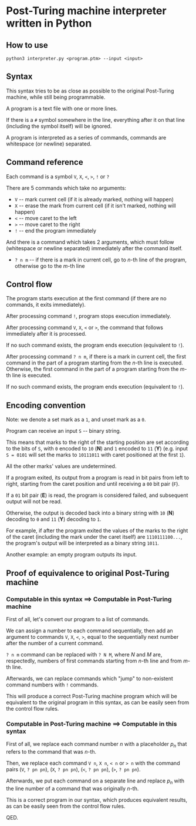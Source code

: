 # Post-Turing machine interpreter written in Python

## How to use

`python3 interpreter.py <program.ptm> --input <input>`

## Syntax

This syntax tries to be as close as possible to the original Post-Turing machine, while still being programmable.

A program is a text file with one or more lines.

If there is a `#` symbol somewhere in the line, everything after it on that line
(including the symbol itself) will be ignored.

A program is interpreted as a series of commands, commands are whitespace (or newline) separated.

## Command reference

Each command is a symbol `V`, `X`, `<`, `>`, `!` or `?`

There are 5 commands which take no arguments:

* `V` -- mark current cell (if it is already marked, nothing will happen)
* `X` -- erase the mark from current cell (if it isn't marked, nothing will happen)
* `<` -- move caret to the left
* `>` -- move caret to the right
* `!` -- end the program immediately

And there is a command which takes 2 arguments, which must follow
(whitespace or newline separated) immediately after the command itself.

* `? n m` -- if there is a mark in current cell, go to $n$-th line of the program, otherwise go to the $m$-th line

## Control flow

The program starts execution at the first command
(if there are no commands, it exits immediately).

After processing command `!`, program stops execution immediately.

After processing command `V`, `X`, `<` or `>`, the command that follows
immediately after it is processed.

If no such command exists, the program ends execution (equivalent to `!`).

After processing command `? n m`, if there is a mark in current cell,
the first command in the part of a program starting from the $n$-th line is executed. 
Otherwise, the first command in the part of a program starting from the $m$-th line
is executed.

If no such command exists, the program ends execution (equivalent to `!`).

## Encoding convention

Note: we denote a set mark as a `1`, and unset mark as a `0`.

Program can receive an input `S` -- binary string.

This means that marks to the right of the starting position are set according to the 
bits of `S`, with `0` encoded to `10` (**N**) and `1` encoded to `11` (**Y**)
(e.g. input `S = 0101` will set the marks to `10111011` with caret positioned at the first `1`).

All the other marks' values are undetermined.

If a program exited, its output from a program is read in bit pairs from left to right,
starting from the caret position and until receiving a `00` bit pair (`F`).

If a `01` bit pair (**E**) is read, the program is considered failed, and subsequent output will not be read.

Otherwise, the output is decoded back into a binary string with `10` (**N**) decoding to `0` and `11` (**Y**) decoding to `1`.

For example, if after the program exited the values of the marks to the right of the caret
(including the mark under the caret itself) are `1110111100...`, the program's output will be
interpreted as a binary string `1011`.

Another example: an empty program outputs its input.

## Proof of equivalence to original Post-Turing machine

### Computable in this syntax $\implies$ Computable in Post-Turing machine

First of all, let's convert our program to a list of commands.

We can assign a number to each command sequentially, then add an argument to commands
`V`, `X`, `<`, `>`, equal to the sequentially next number after the number of a current command.

`? n m` command can be replaced with `? N M`, where $N$ and $M$ are, respectedly,
numbers of first commands starting from $n$-th line and from $m$-th line.

Afterwards, we can replace commands which "jump" to non-existent command numbers with `!` commands.

This will produce a correct Post-Turing machine program which will be equivalent to the
original program in this syntax, as can be easily seen from the control flow rules.

### Computable in Post-Turing machine $\implies$ Computable in this syntax

First of all, we replace each command number $n$ with a placeholder $p_n$ that refers to the
command that was $n$-th.

Then, we replace each command `V n`, `X n`, `< n` or `> n` with the command pairs
(`V`, `? pn pn`), (`X`, `? pn pn`), (`<`, `? pn pn`), (`>`, `? pn pn`).

Afterwards, we put each command on a separate line and replace $p_n$ with the line number
of a command that was originally $n$-th.

This is a correct program in our syntax, which produces equivalent results,
as can be easily seen from the control flow rules.

QED.
